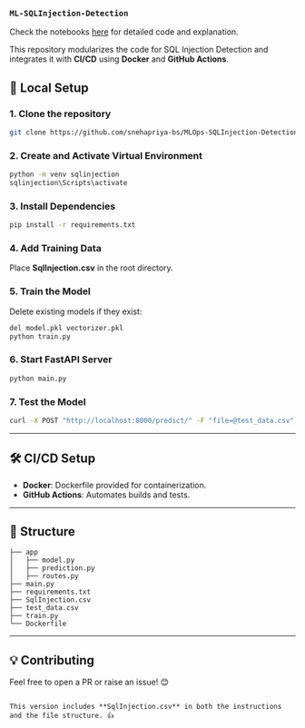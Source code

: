 ### `ML-SQLInjection-Detection`  
Check the notebooks [here](https://github.com/snehapriya-bs/ML-SQLInjection-Detection) for detailed code and explanation.

This repository modularizes the code for SQL Injection Detection and integrates it with **CI/CD** using **Docker** and **GitHub Actions**.

## 🚀 **Local Setup**  

### **1. Clone the repository**  
```bash
git clone https://github.com/snehapriya-bs/MLOps-SQLInjection-Detection.git
```

### **2. Create and Activate Virtual Environment**  
```bash
python -m venv sqlinjection
sqlinjection\Scripts\activate
```

### **3. Install Dependencies**  
```bash
pip install -r requirements.txt
```

### **4. Add Training Data**  
Place **SqlInjection.csv** in the root directory.  

### **5. Train the Model**  
Delete existing models if they exist:  
```bash
del model.pkl vectorizer.pkl
python train.py
```

### **6. Start FastAPI Server**  
```bash
python main.py
```

### **7. Test the Model**  
```bash
curl -X POST "http://localhost:8000/predict/" -F "file=@test_data.csv"
```

---

## 🛠️ **CI/CD Setup**  
- **Docker**: Dockerfile provided for containerization.  
- **GitHub Actions**: Automates builds and tests.  

---

## 📂 **Structure**  
```
├── app
│   ├── model.py
│   ├── prediction.py
│   ├── routes.py
├── main.py
├── requirements.txt
├── SqlInjection.csv
├── test_data.csv
├── train.py
└── Dockerfile
```

---

## 💡 **Contributing**  
Feel free to open a PR or raise an issue! 😊  
```

This version includes **SqlInjection.csv** in both the instructions and the file structure. 👍
